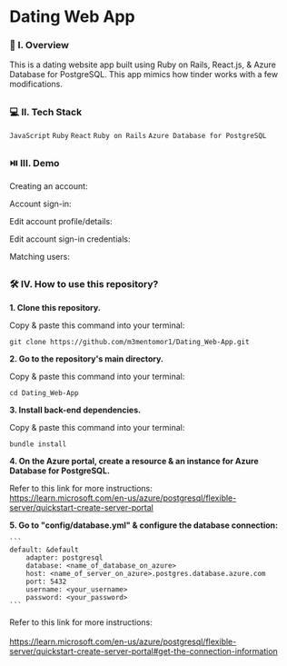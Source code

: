 # Dating Web App

### 🧐 I. Overview
This is a dating website app built using Ruby on Rails, React.js, & Azure Database for PostgreSQL. This app mimics how tinder works with a few modifications. 

##

### 💻 II. Tech Stack
``JavaScript`` ``Ruby`` ``React`` ``Ruby on Rails`` ``Azure Database for PostgreSQL``

##

### ⏯️ III. Demo

Creating an account:

Account sign-in:

Edit account profile/details:

Edit account sign-in credentials:

Matching users:

##

### 🛠️ IV. How to use this repository?

**1. Clone this repository.**

   Copy & paste this command into your terminal: 
   ```
   git clone https://github.com/m3mentomor1/Dating_Web-App.git
   ```

**2. Go to the repository's main directory.**

   Copy & paste this command into your terminal: 
   ```
   cd Dating_Web-App
   ```

**3. Install back-end dependencies.**

   Copy & paste this command into your terminal: 
   ```
   bundle install
   ```

**4. On the Azure portal, create a resource & an instance for Azure Database for PostgreSQL.**

Refer to this link for more instructions:<br> 
https://learn.microsoft.com/en-us/azure/postgresql/flexible-server/quickstart-create-server-portal
   
**5. Go to "config/database.yml" & configure the database connection:**

    ```
    default: &default
        adapter: postgresql
        database: <name_of_database_on_azure>
        host: <name_of_server_on_azure>.postgres.database.azure.com
        port: 5432
        username: <your_username>
        password: <your_password>
    ```

Refer to this link for more instructions:<br>  
https://learn.microsoft.com/en-us/azure/postgresql/flexible-server/quickstart-create-server-portal#get-the-connection-information

